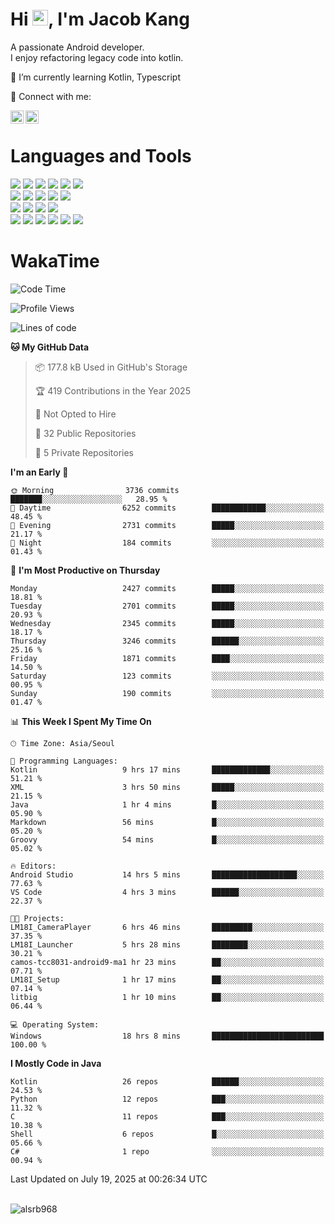 # Hi <img src="https://media.giphy.com/media/hvRJCLFzcasrR4ia7z/giphy.gif" width="25px">, I'm Jacob Kang
A passionate Android developer.
</br>
I enjoy refactoring legacy code into kotlin.

🌱 I’m currently learning Kotlin, Typescript

🤝 Connect with me:

<a href="https://www.linkedin.com/in/minkyu-kang-b7477b1b2/"><img align="left" src="https://raw.githubusercontent.com/yushi1007/yushi1007/main/images/linkedin.svg" alt="Minkyu Kang | LinkedIn" width="21px"/></a>
<a href="https://www.instagram.com/_jacob_kang/"><img align="left" src="https://raw.githubusercontent.com/yushi1007/yushi1007/main/images/instagram.svg" alt="Jacob Kang | Instagram" width="21px"/></a>

</br>

# Languages and Tools

<div align="left">
<img src="https://img.shields.io/badge/java-007396?logo=java&logoColor=white"/>
<img src="https://img.shields.io/badge/kotlin-7F52FF?logo=kotlin&logoColor=white"/>
<img src="https://img.shields.io/badge/python-3776AB?logo=python&logoColor=white"/>
<img src="https://img.shields.io/badge/bash shell-4EAA25?logo=gnubash&logoColor=white"/>
<img src="https://img.shields.io/badge/c-A8B9CC?logo=c&logoColor=white"/>
<img src="https://img.shields.io/badge/c++-00599C?logo=c%2b%2b&logoColor=white"/>
</div>
<div align="left">
<img src="https://img.shields.io/badge/git-F05032?logo=git&logoColor=white"/>
<img src="https://img.shields.io/badge/github-181717?logo=github&logoColor=white"/>
<img src="https://img.shields.io/badge/mysql-4479A1?logo=mysql&logoColor=white"/>
<img src="https://img.shields.io/badge/sqlite-003B57?logo=sqlite&logoColor=white"/>
<img src="https://img.shields.io/badge/amazon AWS-232F3E?logo=amazonaws&logoColor=white"/>
</div>
<div align="left">
<img src="https://img.shields.io/badge/android-3DDC84?logo=android&logoColor=white"/>
<img src="https://img.shields.io/badge/linux-FCC624?logo=linux&logoColor=white"/>
<img src="https://img.shields.io/badge/flask-000000?logo=flask&logoColor=white"/>
<img src="https://img.shields.io/badge/arduino-00979D?logo=arduino&logoColor=white"/>
</div>
<div align="left">
<img src="https://img.shields.io/badge/slack-4A154B?logo=slack&logoColor=white"/>
<img src="https://img.shields.io/badge/notion-000000?logo=notion&logoColor=white"/>
<img src="https://img.shields.io/badge/jira-0052CC?logo=jira&logoColor=white"/>
<img src="https://img.shields.io/badge/postman-FF6C37?logo=postman&logoColor=white"/>
<img src="https://img.shields.io/badge/intellij-000000?logo=intellijidea&logoColor=white"/>
<img src="https://img.shields.io/badge/pycharm-000000?logo=pycharm&logoColor=white"/>
</div>

# WakaTime

<!--START_SECTION:waka-->
![Code Time](http://img.shields.io/badge/Code%20Time-5%2C079%20hrs%206%20mins-blue)

![Profile Views](http://img.shields.io/badge/Profile%20Views-0-blue)

![Lines of code](https://img.shields.io/badge/From%20Hello%20World%20I%27ve%20Written-5.6%20million%20lines%20of%20code-blue)

**🐱 My GitHub Data** 

> 📦 177.8 kB Used in GitHub's Storage 
 > 
> 🏆 419 Contributions in the Year 2025
 > 
> 🚫 Not Opted to Hire
 > 
> 📜 32 Public Repositories 
 > 
> 🔑 5 Private Repositories 
 > 
**I'm an Early 🐤** 

```text
🌞 Morning                3736 commits        ███████░░░░░░░░░░░░░░░░░░   28.95 % 
🌆 Daytime                6252 commits        ████████████░░░░░░░░░░░░░   48.45 % 
🌃 Evening                2731 commits        █████░░░░░░░░░░░░░░░░░░░░   21.17 % 
🌙 Night                  184 commits         ░░░░░░░░░░░░░░░░░░░░░░░░░   01.43 % 
```
📅 **I'm Most Productive on Thursday** 

```text
Monday                   2427 commits        █████░░░░░░░░░░░░░░░░░░░░   18.81 % 
Tuesday                  2701 commits        █████░░░░░░░░░░░░░░░░░░░░   20.93 % 
Wednesday                2345 commits        █████░░░░░░░░░░░░░░░░░░░░   18.17 % 
Thursday                 3246 commits        ██████░░░░░░░░░░░░░░░░░░░   25.16 % 
Friday                   1871 commits        ████░░░░░░░░░░░░░░░░░░░░░   14.50 % 
Saturday                 123 commits         ░░░░░░░░░░░░░░░░░░░░░░░░░   00.95 % 
Sunday                   190 commits         ░░░░░░░░░░░░░░░░░░░░░░░░░   01.47 % 
```


📊 **This Week I Spent My Time On** 

```text
🕑︎ Time Zone: Asia/Seoul

💬 Programming Languages: 
Kotlin                   9 hrs 17 mins       █████████████░░░░░░░░░░░░   51.21 % 
XML                      3 hrs 50 mins       █████░░░░░░░░░░░░░░░░░░░░   21.15 % 
Java                     1 hr 4 mins         █░░░░░░░░░░░░░░░░░░░░░░░░   05.90 % 
Markdown                 56 mins             █░░░░░░░░░░░░░░░░░░░░░░░░   05.20 % 
Groovy                   54 mins             █░░░░░░░░░░░░░░░░░░░░░░░░   05.02 % 

🔥 Editors: 
Android Studio           14 hrs 5 mins       ███████████████████░░░░░░   77.63 % 
VS Code                  4 hrs 3 mins        ██████░░░░░░░░░░░░░░░░░░░   22.37 % 

🐱‍💻 Projects: 
LM18I_CameraPlayer       6 hrs 46 mins       █████████░░░░░░░░░░░░░░░░   37.35 % 
LM18I_Launcher           5 hrs 28 mins       ████████░░░░░░░░░░░░░░░░░   30.21 % 
camos-tcc8031-android9-ma1 hr 23 mins        ██░░░░░░░░░░░░░░░░░░░░░░░   07.71 % 
LM18I_Setup              1 hr 17 mins        ██░░░░░░░░░░░░░░░░░░░░░░░   07.14 % 
litbig                   1 hr 10 mins        ██░░░░░░░░░░░░░░░░░░░░░░░   06.44 % 

💻 Operating System: 
Windows                  18 hrs 8 mins       █████████████████████████   100.00 % 
```

**I Mostly Code in Java** 

```text
Kotlin                   26 repos            ██████░░░░░░░░░░░░░░░░░░░   24.53 % 
Python                   12 repos            ███░░░░░░░░░░░░░░░░░░░░░░   11.32 % 
C                        11 repos            ███░░░░░░░░░░░░░░░░░░░░░░   10.38 % 
Shell                    6 repos             █░░░░░░░░░░░░░░░░░░░░░░░░   05.66 % 
C#                       1 repo              ░░░░░░░░░░░░░░░░░░░░░░░░░   00.94 % 
```




 Last Updated on July 19, 2025 at 00:26:34 UTC
<!--END_SECTION:waka-->

</br>

<div align="left">
<img align="left" src="https://github-readme-stats.vercel.app/api/top-langs?username=alsrb968&show_icons=true&locale=en&layout=compact&theme=dark" alt="alsrb968" />
</div>
